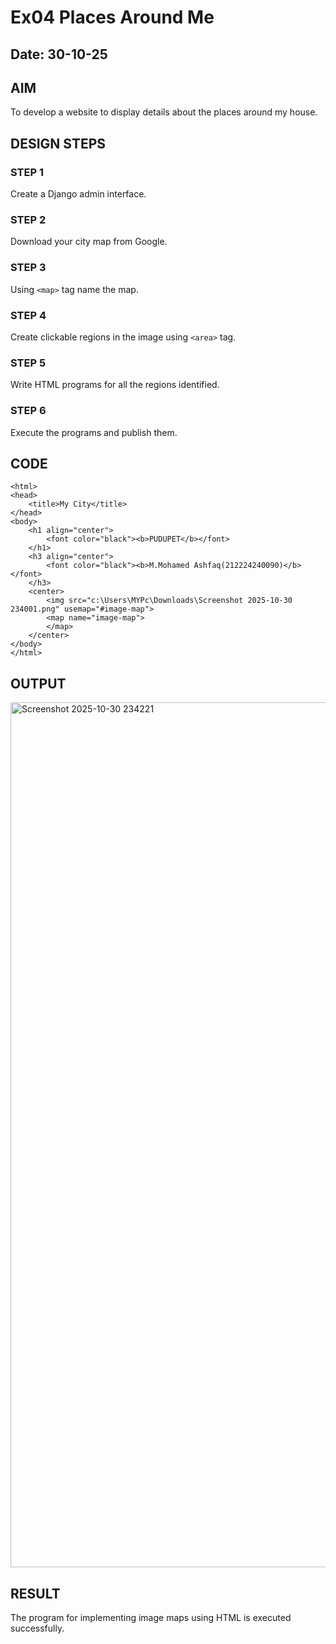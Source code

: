 # Ex04 Places Around Me
## Date: 30-10-25

## AIM
To develop a website to display details about the places around my house.

## DESIGN STEPS

### STEP 1
Create a Django admin interface.

### STEP 2
Download your city map from Google.

### STEP 3
Using ```<map>``` tag name the map.

### STEP 4
Create clickable regions in the image using ```<area>``` tag.

### STEP 5
Write HTML programs for all the regions identified.

### STEP 6
Execute the programs and publish them.

## CODE
```
<html>
<head>
    <title>My City</title>
</head>
<body>
    <h1 align="center">
        <font color="black"><b>PUDUPET</b></font>
    </h1>
    <h3 align="center">
        <font color="black"><b>M.Mohamed Ashfaq(212224240090)</b></font>
    </h3>
    <center>
        <img src="c:\Users\MYPc\Downloads\Screenshot 2025-10-30 234001.png" usemap="#image-map">
        <map name="image-map">
        </map>
    </center>
</body>
</html>
```



## OUTPUT
<img width="2494" height="1384" alt="Screenshot 2025-10-30 234221" src="https://github.com/user-attachments/assets/a79d47ae-854a-4044-ac46-7bea5ea5aa25" />







## RESULT
The program for implementing image maps using HTML is executed successfully.
